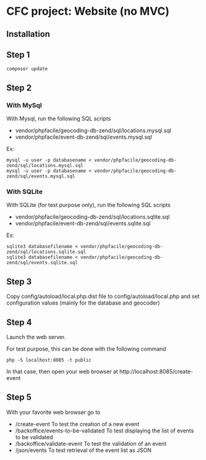 CFC project: Website (no MVC)
======================================

Installation
-----

## Step 1 ##
```
composer update
```

## Step 2 ##
### With MySql ###
With Mysql, run the following SQL scripts
* vendor/phpfacile/geocoding-db-zend/sql/locations.mysql.sql
* vendor/phpfacile/event-db-zend/sql/events.mysql.sql

Ex:
```
mysql -u user -p databasename < vendor/phpfacile/geocoding-db-zend/sql/locations.mysql.sql
mysql -u user -p databasename < vendor/phpfacile/geocoding-db-zend/sql/events.mysql.sql
```

### With SQLite ###
With SQLite (for test purpose only), run the following SQL scripts
* vendor/phpfacile/geocoding-db-zend/sql/locations.sqlite.sql
* vendor/phpfacile/event-db-zend/sql/events.sqlite.sql

Ex:
```
sqlite3 databasefilename < vendor/phpfacile/geocoding-db-zend/sql/locations.sqlite.sql
sqlite3 databasefilename < vendor/phpfacile/geocoding-db-zend/sql/events.sqlite.sql
```

## Step 3 ##
Copy config/autoload/local.php.dist file to config/autoload/local.php and set configuration values (mainly for the database and geocoder)

## Step 4 ##
Launch the web server.

For test purpose, this can be done with the following command
```
php -S localhost:8085 -t public
```
In that case, then open your web browser at http://localhost:8085/create-event

## Step 5 ##
With your favorite web browser go to
* /create-event To test the creation of a new event
* /backoffice/events-to-be-validated To test displaying the list of events to be validated
* /backoffice/validate-event To test the validation of an event
* /json/events To test retrieval of the event list as JSON
